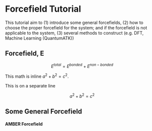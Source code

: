 # Forcefield Tutorial

This tutorial aim to (1) introduce some general forcefields, (2) how to choose the proper forcefield for the system;
and if the forcefield is not applicable to the system, (3) several methods to construct (e.g. DFT, Machine Learning (QuantumATK))

## Forcefield, E
```math
E^{total}=E^{bonded}+E^{non-bonded}
```
This math is inline $`a^2+b^2=c^2`$.

This is on a separate line

```math
a^2+b^2=c^2
```
## Some General Forcefield

#### AMBER Forcefield 
